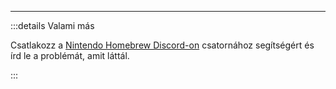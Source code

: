 ___

:::details Valami más

Csatlakozz a [Nintendo Homebrew Discord-on](https://discord.gg/MWxPgEp) csatornához segítségért és írd le a problémát, amit láttál.

:::
